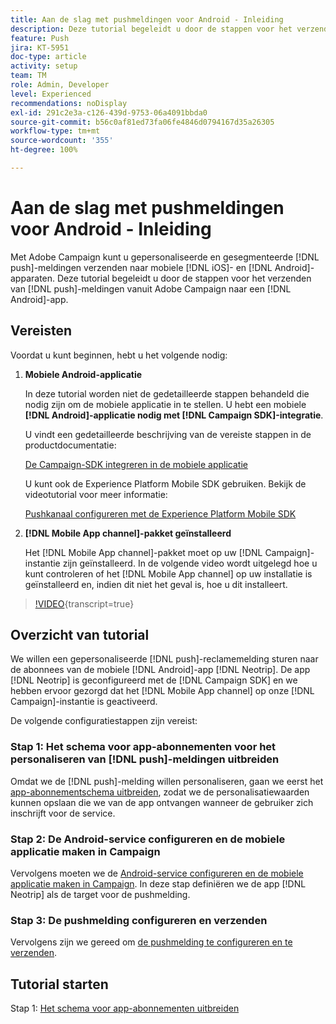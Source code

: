 ```yaml
---
title: Aan de slag met pushmeldingen voor Android - Inleiding
description: Deze tutorial begeleidt u door de stappen voor het verzenden van pushmeldingen vanuit Adobe Campaign en het ontvangen van deze meldingen in uw Android-app.
feature: Push
jira: KT-5951
doc-type: article
activity: setup
team: TM
role: Admin, Developer
level: Experienced
recommendations: noDisplay
exl-id: 291c2e3a-c126-439d-9753-06a4091bbda0
source-git-commit: b56c0af81ed73fa06fe4846d0794167d35a26305
workflow-type: tm+mt
source-wordcount: '355'
ht-degree: 100%

---
```


# Aan de slag met pushmeldingen voor Android - Inleiding

Met Adobe Campaign kunt u gepersonaliseerde en gesegmenteerde [!DNL push]-meldingen verzenden naar mobiele [!DNL iOS]- en [!DNL Android]-apparaten. Deze tutorial begeleidt u door de stappen voor het verzenden van [!DNL push]-meldingen vanuit Adobe Campaign naar een [!DNL Android]-app.

## Vereisten

Voordat u kunt beginnen, hebt u het volgende nodig:

1) **Mobiele Android-applicatie**

   In deze tutorial worden niet de gedetailleerde stappen behandeld die nodig zijn om de mobiele applicatie in te stellen. U hebt een mobiele **[!DNL Android]-applicatie nodig met [!DNL Campaign SDK]-integratie**.

   U vindt een gedetailleerde beschrijving van de vereiste stappen in de productdocumentatie:

   [De Campaign-SDK integreren in de mobiele applicatie](https://experienceleague.adobe.com/docs/campaign-classic/using/sending-messages/sending-push-notifications/integrating-campaign-sdk-into-the-mobile-application.html?lang=nl)

   U kunt ook de Experience Platform Mobile SDK gebruiken. Bekijk de videotutorial voor meer informatie:

   [Pushkanaal configureren met de Experience Platform Mobile SDK](https://experienceleague.adobe.com/docs/campaign-classic-learn/tutorials/sending-messages/push-channel/configure-push-using-aep-mobile-sdk.html?lang=nl)

2) **[!DNL Mobile App channel]-pakket geïnstalleerd**

   Het [!DNL Mobile App channel]-pakket moet op uw [!DNL Campaign]-instantie zijn geïnstalleerd. In de volgende video wordt uitgelegd hoe u kunt controleren of het [!DNL Mobile App channel] op uw installatie is geïnstalleerd en, indien dit niet het geval is, hoe u dit installeert.

>[!VIDEO](https://video.tv.adobe.com/v/326544?quality=12&learn=on){transcript=true}

## Overzicht van tutorial

We willen een gepersonaliseerde [!DNL push]-reclamemelding sturen naar de abonnees van de mobiele [!DNL Android]-app [!DNL Neotrip]. De app [!DNL Neotrip] is geconfigureerd met de [!DNL Campaign SDK] en we hebben ervoor gezorgd dat het [!DNL Mobile App channel] op onze [!DNL Campaign]-instantie is geactiveerd.

De volgende configuratiestappen zijn vereist:

### Stap 1: Het schema voor app-abonnementen voor het personaliseren van [!DNL push]-meldingen uitbreiden

Omdat we de [!DNL push]-melding willen personaliseren, gaan we eerst het [app-abonnementschema uitbreiden](/help/tutorial-getting-started-with-push-notifications-for-android/extending-the-app-subscription-schema.md), zodat we de personalisatiewaarden kunnen opslaan die we van de app ontvangen wanneer de gebruiker zich inschrijft voor de service.

### Stap 2: De Android-service configureren en de mobiele applicatie maken in Campaign

Vervolgens moeten we de [Android-service configureren en de mobiele applicatie maken in Campaign](/help/tutorial-getting-started-with-push-notifications-for-android/configuring-an-android-service-in-campaign.md). In deze stap definiëren we de app [!DNL Neotrip] als de target voor de pushmelding.

### Stap 3: De pushmelding configureren en verzenden

Vervolgens zijn we gereed om [de pushmelding te configureren en te verzenden](/help/tutorial-getting-started-with-push-notifications-for-android/configuring-and-sending-push-notifications.md).

## Tutorial starten

Stap 1: [Het schema voor app-abonnementen uitbreiden](/help/tutorial-getting-started-with-push-notifications-for-android/extending-the-app-subscription-schema.md)

